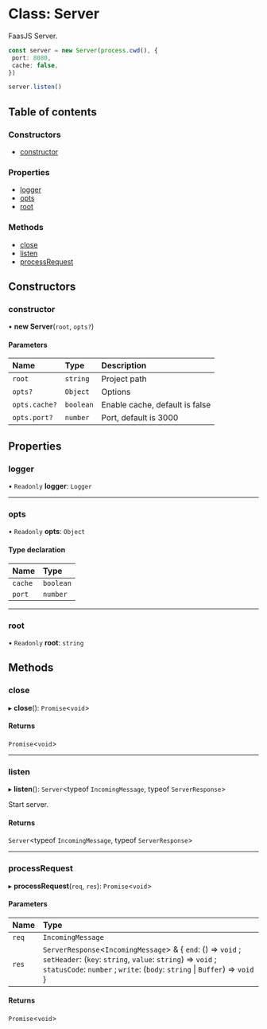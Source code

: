 # Class: Server

FaasJS Server.

```ts
const server = new Server(process.cwd(), {
 port: 8080,
 cache: false,
})

server.listen()
```

## Table of contents

### Constructors

- [constructor](Server.md#constructor)

### Properties

- [logger](Server.md#logger)
- [opts](Server.md#opts)
- [root](Server.md#root)

### Methods

- [close](Server.md#close)
- [listen](Server.md#listen)
- [processRequest](Server.md#processrequest)

## Constructors

### constructor

• **new Server**(`root`, `opts?`)

#### Parameters

| Name | Type | Description |
| :------ | :------ | :------ |
| `root` | `string` | Project path |
| `opts?` | `Object` | Options |
| `opts.cache?` | `boolean` | Enable cache, default is false |
| `opts.port?` | `number` | Port, default is 3000 |

## Properties

### logger

• `Readonly` **logger**: `Logger`

___

### opts

• `Readonly` **opts**: `Object`

#### Type declaration

| Name | Type |
| :------ | :------ |
| `cache` | `boolean` |
| `port` | `number` |

___

### root

• `Readonly` **root**: `string`

## Methods

### close

▸ **close**(): `Promise`<`void`\>

#### Returns

`Promise`<`void`\>

___

### listen

▸ **listen**(): `Server`<typeof `IncomingMessage`, typeof `ServerResponse`\>

Start server.

#### Returns

`Server`<typeof `IncomingMessage`, typeof `ServerResponse`\>

___

### processRequest

▸ **processRequest**(`req`, `res`): `Promise`<`void`\>

#### Parameters

| Name | Type |
| :------ | :------ |
| `req` | `IncomingMessage` |
| `res` | `ServerResponse`<`IncomingMessage`\> & { `end`: () => `void` ; `setHeader`: (`key`: `string`, `value`: `string`) => `void` ; `statusCode`: `number` ; `write`: (`body`: `string` \| `Buffer`) => `void`  } |

#### Returns

`Promise`<`void`\>
